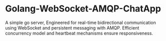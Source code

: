 # Golang-WebSocket-AMQP-ChatApp
A simple go server, Engineered for real-time bidirectional communication using WebSocket and persistent messaging with AMQP. Efficient concurrency model and heartbeat mechanisms ensure responsiveness.

